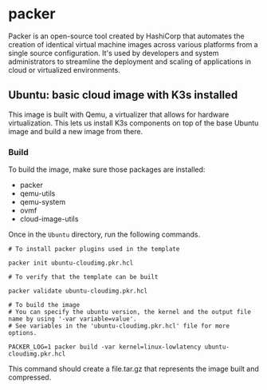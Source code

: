 # packer
Packer is an open-source tool created by HashiCorp that automates the creation of identical virtual machine images across various platforms from a single source configuration. It's used by developers and system administrators to streamline the deployment and scaling of applications in cloud or virtualized environments.

## Ubuntu: basic cloud image with K3s installed
This image is built with Qemu, a virtualizer that allows for hardware virtualization. This lets us install K3s components on top of the base Ubuntu image and build a new image from there. 

### Build
To build the image, make sure those packages are installed:  
- packer
- qemu-utils
- qemu-system
- ovmf
- cloud-image-utils


Once in the `Ubuntu` directory, run the following commands.

```
# To install packer plugins used in the template

packer init ubuntu-cloudimg.pkr.hcl
```

```
# To verify that the template can be built

packer validate ubuntu-cloudimg.pkr.hcl
```

```
# To build the image
# You can specify the ubuntu version, the kernel and the output file name by using '-var variable=value'.
# See variables in the 'ubuntu-cloudimg.pkr.hcl' file for more options.

PACKER_LOG=1 packer build -var kernel=linux-lowlatency ubuntu-cloudimg.pkr.hcl
```

This command should create a file.tar.gz that represents the image built and compressed.
